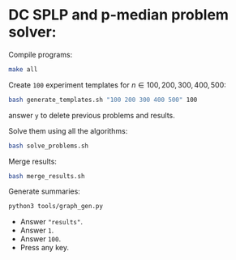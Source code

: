 # DC SPLP and p-median problem solver:

Compile programs:
```bash
make all
```
Create `100` experiment templates for $n \in {100,200,300,400,500}$:
```bash
bash generate_templates.sh "100 200 300 400 500" 100
```
answer `y` to delete previous problems and results.

Solve them using all the algorithms:
```bash
bash solve_problems.sh
```

Merge results:
```bash
bash merge_results.sh
```

Generate summaries:
```bash
python3 tools/graph_gen.py
```
- Answer `"results"`.
- Answer `1`.
- Answer `100`.
- Press any key.
